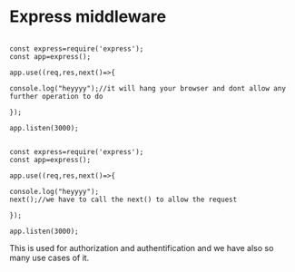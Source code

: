 # Express middleware

```node

const express=require('express');
const app=express();

app.use((req,res,next()=>{

console.log("heyyyy");//it will hang your browser and dont allow any further operation to do 

});

app.listen(3000);

```

```node

const express=require('express');
const app=express();

app.use((req,res,next()=>{

console.log("heyyyy");
next();//we have to call the next() to allow the request

});

app.listen(3000);

```

This is used for authorization and authentification and we have also so many use cases of it.





